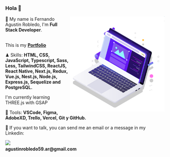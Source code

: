 ### Hola 👋

<img src="pc.svg" min-width="300px" max-width="300px" width="300px" align="right" alt="Computador">

<p align="left"> 
  👋 My name is Fernando Agustin Robledo, I'm <strong>Full Stack Developer</strong>.
</p>
  <br>
 This is my <a href="https://agustinrobledo.com"><strong>Portfolio</strong></a>
<p align="left">
 ♟ Skills: <strong>HTML, CSS, JavaScript, Typescript, Sass, Less, TailwindCSS, ReactJS, React Native, Next.js, Redux, Vue.js, Nest.js, Node.js, Express.js,
  Sequelize and PostgreSQL.</strong>
</p>

<p>I'm currently learning THREE.js with GSAP</p>

<p align="left">
 🔧 Tools: <strong>VSCode, Figma, AdobeXD, Trello, Vercel, Git y GitHub.</strong>
</p>

<p align="left">
  💌 If you want to talk, you can send me an email or a message in my Linkedin:
</p>

<p align="left"> 
  <a href="https://www.linkedin.com/in/fernando-agustin-robledo" alt="Linkedin">
    <img src="https://img.shields.io/badge/-Linkedin-1C1C1C?style=for-the-badge&logo=Linkedin&logoColor=00FFFF&link=https://www.linkedin.com/in/iuricode"/>
  </a>
  <br>
  <strong>agustinrobledo59.ar@gmail.com</strong>
</p>

